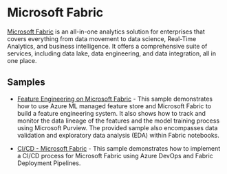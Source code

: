 # Microsoft Fabric

[Microsoft Fabric](https://learn.microsoft.com/fabric/get-started/microsoft-fabric-overview) is an all-in-one analytics solution for enterprises that covers everything from data movement to data science, Real-Time Analytics, and business intelligence. It offers a comprehensive suite of services, including data lake, data engineering, and data integration, all in one place.

## Samples

- [Feature Engineering on Microsoft Fabric](./feature_engineering_on_fabric/README.md) - This sample demonstrates how to use Azure ML managed feature store and Microsoft Fabric to build a feature engineering system. It also shows how to track and monitor the data lineage of the features and the model training process using Microsoft Purview. The provided sample also encompasses data validation and exploratory data analysis (EDA) within Fabric notebooks.

- [CI/CD - Microsoft Fabric](./fabric_ci_cd/README.md) - This sample demonstrates how to implement a CI/CD process for Microsoft Fabric using Azure DevOps and Fabric Deployment Pipelines.
